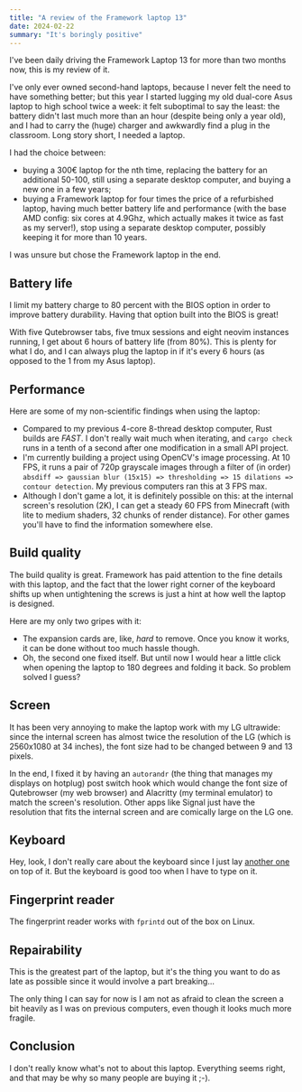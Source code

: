 ```yaml
---
title: "A review of the Framework laptop 13"
date: 2024-02-22
summary: "It's boringly positive"
---
```


I've been daily driving the Framework Laptop 13 for more than two months now, this is my review of it.

I've only ever owned second-hand laptops, because I never felt the need to have something better; but this year I started lugging my old dual-core Asus laptop to high school twice a week: it felt suboptimal to say the least: the battery didn't last much more than an hour (despite being only a year old), and I had to carry the (huge) charger and awkwardly find a plug in the classroom. Long story short, I needed a laptop.

I had the choice between:

- buying a 300€ laptop for the nth time, replacing the battery for an additional 50-100, still using a separate desktop computer, and buying a new one in a few years;
- buying a Framework laptop for four times the price of a refurbished laptop, having much better battery life and performance (with the base AMD config: six cores at 4.9Ghz, which actually makes it twice as fast as my server!), stop using a separate desktop computer, possibly keeping it for more than 10 years.

I was unsure but chose the Framework laptop in the end.

## Battery life

I limit my battery charge to 80 percent with the BIOS option in order to improve battery durability. Having that option built into the BIOS is great!

With five Qutebrowser tabs, five tmux sessions and eight neovim instances running, I get about 6 hours of battery life (from 80%). This is plenty for what I do, and I can always plug the laptop in if it's every 6 hours (as opposed to the 1 from my Asus laptop).

## Performance

Here are some of my non-scientific findings when using the laptop:

- Compared to my previous 4-core 8-thread desktop computer, Rust builds are _FAST_. I don't really wait much when iterating, and `cargo check` runs in a tenth of a second after one modification in a small API project.
- I'm currently building a project using OpenCV's image processing. At 10 FPS, it runs a pair of 720p grayscale images through a filter of (in order) `absdiff => gaussian blur (15x15) => thresholding => 15 dilations => contour detection`. My previous computers ran this at 3 FPS max.
- Although I don't game a lot, it is definitely possible on this: at the internal screen's resolution (2K), I can get a steady 60 FPS from Minecraft (with lite to medium shaders, 32 chunks of render distance). For other games you'll have to find the information somewhere else.

## Build quality

The build quality is great. Framework has paid attention to the fine details with this laptop, and the fact that the lower right corner of the keyboard shifts up when untightening the screws is just a hint at how well the laptop is designed.

Here are my only two gripes with it:

- The expansion cards are, like, _hard_ to remove. Once you know it works, it can be done without too much hassle though.
- Oh, the second one fixed itself. But until now I would hear a little click when opening the laptop to 180 degrees and folding it back. So problem solved I guess?

## Screen

It has been very annoying to make the laptop work with my LG ultrawide: since the internal screen has almost twice the resolution of the LG (which is 2560x1080 at 34 inches), the font size had to be changed between 9 and 13 pixels.

In the end, I fixed it by having an `autorandr` (the thing that manages my displays on hotplug) post switch hook which would change the font size of Qutebrowser (my web browser) and Alacritty (my terminal emulator) to match the screen's resolution. Other apps like Signal just have the resolution that fits the internal screen and are comically large on the LG one.

## Keyboard

Hey, look, I don't really care about the keyboard since I just lay [another one](/posts/triboard) on top of it. But the keyboard is good too when I have to type on it.

## Fingerprint reader

The fingerprint reader works with `fprintd` out of the box on Linux.

## Repairability

This is the greatest part of the laptop, but it's the thing you want to do as late as possible since it would involve a part breaking...

The only thing I can say for now is I am not as afraid to clean the screen a bit heavily as I was on previous computers, even though it looks much more fragile.

## Conclusion

I don't really know what's not to about this laptop. Everything seems right, and that may be why so many people are buying it ;-).

